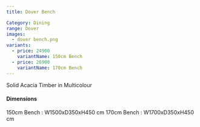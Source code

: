 ```yaml
---
title: Dover Bench

Category: Dining
range: Dover
images:
  - dover bench.png
variants:
  - price: 24900
    variantName: 150cm Bench
  - price: 26900
    variantName: 170cm Bench
---
```


Solid Acacia Timber in Multicolour

#### Dimensions

150cm Bench : W1500xD350xH450 cm
170cm Bench : W1700xD350xH450 cm
